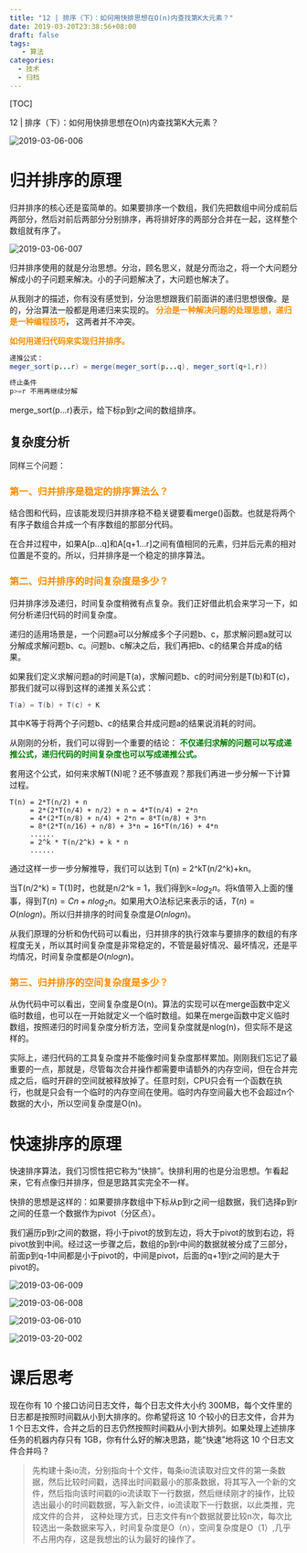 ```yaml
---
title: "12 | 排序（下）：如何用快排思想在O(n)内查找第K大元素？"
date: 2019-03-20T23:38:56+08:00
draft: false
tags: 
   - 算法
categories:
  - 技术
  - 归档
---
```


[TOC]

12 \| 排序（下）：如何用快排思想在O(n)内查找第K大元素？

![2019-03-06-006](https://gitee.com/gdhu/prvpic/raw/master/2019-03-06-006.png)

<!--more-->

# 归并排序的原理

归并排序的核心还是蛮简单的。如果要排序一个数组，我们先把数组中间分成前后两部分，然后对前后两部分分别排序，再将排好序的两部分合并在一起，这样整个数组就有序了。

![2019-03-06-007](https://gitee.com/gdhu/prvpic/raw/master/2019-03-06-007.png)

归并排序使用的就是分治思想。分治，顾名思义，就是分而治之，将一个大问题分解成小的子问题来解决。小的子问题解决了，大问题也解决了。

从我刚才的描述，你有没有感觉到，分治思想跟我们前面讲的递归思想很像。是的，分治算法一般都是用递归来实现的。
<font color="Darkorange">**分治是一种解决问题的处理思想，递归是一种编程技巧**</font>，
这两者并不冲突。

<font color="Darkorange">**如何用递归代码来实现归并排序。**</font>

```java
递推公式：
meger_sort(p...r) = merge(meger_sort(p...q), meger_sort(q+1,r))

终止条件
p>=r 不用再继续分解
```

merge_sort(p...r)表示，给下标p到r之间的数组排序。

## 复杂度分析

同样三个问题：

### <font color="Darkorange">**第一、归并排序是稳定的排序算法么？**</font>

结合图和代码，应该能发现归并排序稳不稳关键要看merge()函数。也就是将两个有序子数组合并成一个有序数组的那部分代码。

在合并过程中，如果A[p...q]和A[q+1...r]之间有值相同的元素，归并后元素的相对位置是不变的。所以，归并排序是一个稳定的排序算法。

### <font color="Darkorange">**第二、归并排序的时间复杂度是多少？**</font>

归并排序涉及递归，时间复杂度稍微有点复杂。我们正好借此机会来学习一下，如何分析递归代码的时间复杂度。

递归的适用场景是，一个问题a可以分解成多个子问题b、c，那求解问题a就可以分解成求解问题b、c。问题b、c解决之后，我们再把b、c的结果合并成a的结果。

如果我们定义求解问题a的时间是T(a)，求解问题b、c的时间分别是T(b)和T\(c)，那我们就可以得到这样的递推关系公式：

```java
T(a) = T(b) + T(c) + K
```

其中K等于将两个子问题b、c的结果合并成问题a的结果说消耗的时间。

从刚刚的分析，我们可以得到一个重要的结论：
<font color="green">**不仅递归求解的问题可以写成递推公式，递归代码的时间复杂度也可以写成递推公式。**</font>

套用这个公式，如何来求解T(N)呢？还不够直观？那我们再进一步分解一下计算过程。

```code
T(n) = 2*T(n/2) + n
     = 2*(2*T(n/4) + n/2) + n = 4*T(n/4) + 2*n
     = 4*(2*T(n/8) + n/4) + 2*n = 8*T(n/8) + 3*n
     = 8*(2*T(n/16) + n/8) + 3*n = 16*T(n/16) + 4*n
     ......
     = 2^k * T(n/2^k) + k * n
     ......
```

通过这样一步一步分解推导，我们可以达到 T(n) = 2^kT(n/2^k)+kn。

当T(n/2^k) = T(1)时，也就是n/2^k = 1，我们得到k=$log_2n$。将k值带入上面的懂事，得到$T(n)=Cn+nlog_2n$。如果用大O法标记来表示的话，$T(n)=O(nlogn)$。所以归并排序的时间复杂度是$O(nlogn)$。

从我们原理的分析和伪代码可以看出，归并排序的执行效率与要排序的数组的有序程度无关，所以其时间复杂度是非常稳定的，不管是最好情况、最坏情况，还是平均情况，时间复杂度都是$O(nlogn)$。

### <font color="Darkorange">**第三、归并排序的空间复杂度是多少？**</font>

从伪代码中可以看出，空间复杂度是O(n)。算法的实现可以在merge函数中定义临时数组，也可以在一开始就定义一个临时数组。如果在merge函数中定义临时数组，按照递归的时间复杂度分析方法，空间复杂度就是nlog(n)，但实际不是这样的。

实际上，递归代码的工具复杂度并不能像时间复杂度那样累加。刚刚我们忘记了最重要的一点，那就是，尽管每次合并操作都需要申请额外的内存空间，但在合并完成之后，临时开辟的空间就被释放掉了。任意时刻，CPU只会有一个函数在执行，也就是只会有一个临时的内存空间在使用。临时内存空间最大也不会超过n个数据的大小，所以空间复杂度是O(n)。


# 快速排序的原理

快速排序算法，我们习惯性把它称为“快排”。快排利用的也是分治思想。乍看起来，它有点像归并排序，但是思路其实完全不一样。

快排的思想是这样的：如果要排序数组中下标从p到r之间一组数据，我们选择p到r之间的任意一个数据作为pivot（分区点）。

我们遍历p到r之间的数据，将小于pivot的放到左边，将大于pivot的放到右边，将pivot放到中间。经过这一步骤之后，数组的p到r中间的数据就被分成了三部分，前面p到q-1中间都是小于pivot的，中间是pivot，后面的q+1到r之间的是大于pivot的。

![2019-03-06-009](https://gitee.com/gdhu/prvpic/raw/master/2019-03-06-009.png)



![2019-03-06-008](https://gitee.com/gdhu/prvpic/raw/master/2019-03-06-008.png)


![2019-03-06-010](https://gitee.com/gdhu/prvpic/raw/master/2019-03-06-010.png)

![2019-03-20-002](https://gitee.com/gdhu/prvpic/raw/master/2019-03-20-002.jpg)

# 课后思考

现在你有 10 个接口访问日志文件，每个日志文件大小约 300MB，每个文件里的日志都是按照时间戳从小到大排序的。你希望将这 10 个较小的日志文件，合并为 1 个日志文件，合并之后的日志仍然按照时间戳从小到大排列。如果处理上述排序任务的机器内存只有 1GB，你有什么好的解决思路，能“快速”地将这 10 个日志文件合并吗？

>先构建十条io流，分别指向十个文件，每条io流读取对应文件的第一条数据，然后比较时间戳，选择出时间戳最小的那条数据，将其写入一个新的文件，然后指向该时间戳的io流读取下一行数据，然后继续刚才的操作，比较选出最小的时间戳数据，写入新文件，io流读取下一行数据，以此类推，完成文件的合并， 这种处理方式，日志文件有n个数据就要比较n次，每次比较选出一条数据来写入，时间复杂度是O（n），空间复杂度是O（1）,几乎不占用内存，这是我想出的认为最好的操作了。

